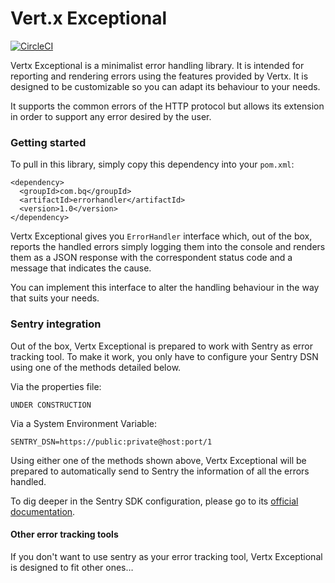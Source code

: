 # Vert.x Exceptional

[![CircleCI](https://circleci.com/gh/bq/Vert.x-Exceptional/tree/master.svg?style=svg)](https://circleci.com/gh/bq/Vert.x-Exceptional/tree/master)

Vertx Exceptional is a minimalist error handling library. It is intended 
for reporting and rendering errors using the features provided by Vertx.
It is designed to be customizable so you can adapt its behaviour to your
needs.

It supports the common errors of the HTTP protocol but allows its extension
in order to support any error desired by the user.

### Getting started

To pull in this library, simply copy this dependency into your `pom.xml`:

````
<dependency>
  <groupId>com.bq</groupId>
  <artifactId>errorhandler</artifactId>
  <version>1.0</version>
</dependency>
````

Vertx Exceptional gives you `ErrorHandler` interface which, out of the box,
reports the handled errors simply logging them into the console and renders
them as a JSON response with the correspondent status code and a message 
that indicates the cause.

You can implement this interface to alter the handling behaviour in the way 
that suits your needs.

### Sentry integration

Out of the box, Vertx Exceptional is prepared to work with Sentry as error 
tracking tool. To make it work, you only have to configure your Sentry DSN 
using one of the methods detailed below.

Via the properties file:

````
UNDER CONSTRUCTION
````

Via a System Environment Variable:

````
SENTRY_DSN=https://public:private@host:port/1
````

Using either one of the methods shown above, Vertx Exceptional will be prepared
to automatically send to Sentry the information of all the errors handled. 

To dig deeper in the Sentry SDK configuration, please go to its [official documentation](https://docs.sentry.io/clients/java/).

#### Other error tracking tools

If you don't want to use sentry as your error tracking tool, Vertx Exceptional is 
designed to fit other ones…
